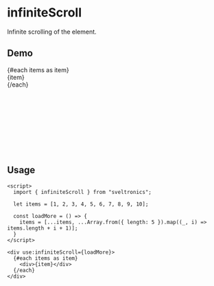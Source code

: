 # infiniteScroll

Infinite scrolling of the element.

## Demo

<script>
  import { infiniteScroll } from "sveltronics";

  let items = [1, 2, 3, 4, 5, 6, 7, 8, 9, 10];

  const loadMore = () => {
    items = [...items, ...Array.from({ length: 5 }).map((_, i) => items.length + i + 1)];
  }
</script>

<div
  use:infiniteScroll={loadMore}
  style="
    width: 300px;
    height: 200px;
  "
  class="border-2 rounded text-center overflow-scroll"
>
  {#each items as item}
    <div class="border-2 h-[29.6px] bg-[#e5e7eb] rounded m-1">{item}</div>
  {/each}
</div>

## Usage

```svelte
<script>
  import { infiniteScroll } from "sveltronics";

  let items = [1, 2, 3, 4, 5, 6, 7, 8, 9, 10];

  const loadMore = () => {
    items = [...items, ...Array.from({ length: 5 }).map((_, i) => items.length + i + 1)];
  }
</script>

<div use:infiniteScroll={loadMore}>
  {#each items as item}
    <div>{item}</div>
  {/each}
</div>
```